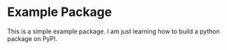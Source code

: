 # Example Package

This is a simple example package. I am just learning how to build a python package on PyPI.